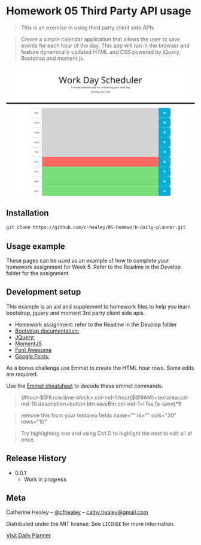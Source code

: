# Homework 05 Third Party API usage

> This is an exercise in using third party client side APIs. 

>  Create a simple calendar application that allows the user to save events for each hour of the day. This app will run in the browser and feature dynamically updated HTML and CSS powered by jQuery, Bootstrap and moment.js.




![](Homework-05-daily-scheduler.png)

## Installation

```sh
git clone https://github.com/c-healey/05-homework-daily-planner.git
```

## Usage example

These pages can be used as an example of how to complete your homework assignment for Week 5. Refer to the Readme in the Develop folder for the assignment


## Development setup

This example is an aid and supplement to homework files to help you learn bootstrap, jquery and moment 3rd party client side apis.

- Homework assignment: refer to the Readme in the Devolop folder
- [Bootstrap documentation:](https://getbootstrap.com)
- [JQuery:](https://jquery.com)
- [MomentJS](https://momentjs.com/)
- [Font Awesome](https://use.fontawesome.com/releases/v5.8.1/css/all.css)
- [Google Fonts:](https://fonts.google.com)

As a bonus challenge use Emmet to create the HTML hour rows. Some edits are required.

Use the [Emmet cheatsheet](https://docs.emmet.io/cheat-sheet/) to decode these emmet commands.

> (#hour-$@9.row.time-block>.col-md-1.hour{$@9AM}+textarea.col-md-10.description+button.btn.saveBtn.col-md-1>i.fas.fa-save)*9

> remove this from your textarea fields   name="" id="" cols="30" rows="10"

> Try highlighting one and using Ctrl D to highlight the next to edit all at once.


## Release History

- 0.0.1
  - Work in progress

## Meta

Catherine Healey – [@cfhealey](https://twitter.com/cfhealey) – cathy.healey@gmail.com

Distributed under the MIT license. See `LICENSE` for more information.

[Visit Daily Planner](https://c-healey.github.io/05-homework-daily-planner/)
